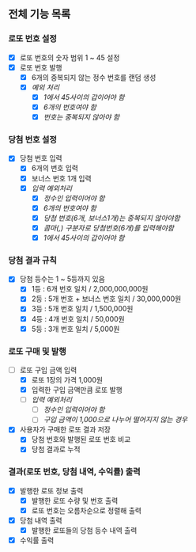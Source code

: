 ## 전체 기능 목록
### 로또 번호 설정
- [x] 로또 번호의 숫자 범위 1 ~ 45 설정
- [x] 로또 번호 발행
  - [x] 6개의 중복되지 않는 정수 번호를 랜덤 생성
  - [x] *예외 처리*
    - [x] *1에서 45사이의 갑이어야 함*
    - [x] *6개의 번호여야 함*
    - [x] *번호는 중복되지 않아야 함*

### 당첨 번호 설정
- [x] 당첨 번호 입력
  - [x] 6개의 번호 입력
  - [x] 보너스 번호 1개 입력
  - [x] *입력 예외처리*
    - [x] *정수인 입력이어야 함*
    - [x] *6개의 번호여야 함*
    - [x] *당첨 번호(6개, 보너스1개)는 중복되지 않아야함*
    - [x] *콤마(,) 구분자로 당첨번호(6개)를 입력해야함*
    - [x] *1에서 45사이의 갑이어야 함*
    
### 당첨 결과 규칙
- [x] 당첨 등수는 1 ~ 5등까지 있음
  - [x] 1등 : 6개 번호 일치 / 2,000,000,000원
  - [x] 2등 : 5개 번호 + 보너스 번호 일치 / 30,000,000원
  - [x] 3등 : 5개 번호 일치 / 1,500,000원
  - [x] 4등 : 4개 번호 일치 / 50,000원
  - [x] 5등 : 3개 번호 일치 / 5,000원

### 로또 구매 및 발행
- [ ] 로또 구입 금액 입력
  - [x] 로또 1장의 가격 1,000원
  - [x] 입력한 구입 금액만큼 로또 발행
  - [ ] *입력 예외처리*
    - [ ] *정수인 입력이어야 함*
    - [ ] *구입 금액이 1,000으로 나누어 떨어지지 않는 경우*
- [x] 사용자가 구매한 로또 결과 저장
  - [x] 당첨 번호와 발행된 로또 번호 비교
  - [x] 당첨 결과로 누적 
  
### 결과(로또 번호, 당첨 내역, 수익률) 출력
- [x] 발행한 로또 정보 출력
  - [x] 발행한 로또 수량 및 번호 출력
  - [x] 로또 번호는 오름차순으로 정렬해 출력
- [x] 당첨 내역 출력
  - [x] 발행한 로또들의 당첨 등수 내역 출력
- [x] 수익률 출력
